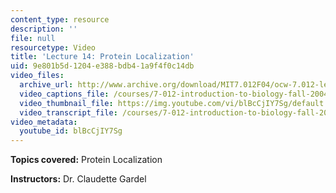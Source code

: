 ```yaml
---
content_type: resource
description: ''
file: null
resourcetype: Video
title: 'Lecture 14: Protein Localization'
uid: 9e801b5d-1204-e388-bdb4-1a9f4f0c14db
video_files:
  archive_url: http://www.archive.org/download/MIT7.012F04/ocw-7.012-lec14-13oct2004-220k.mp4
  video_captions_file: /courses/7-012-introduction-to-biology-fall-2004/51a09b32ed1c5af396931fce6e1c49a7_blBcCjIY7Sg.vtt
  video_thumbnail_file: https://img.youtube.com/vi/blBcCjIY7Sg/default.jpg
  video_transcript_file: /courses/7-012-introduction-to-biology-fall-2004/90657fc47d9d74f43e6de20077a12073_blBcCjIY7Sg.pdf
video_metadata:
  youtube_id: blBcCjIY7Sg
---
```


**Topics covered:** Protein Localization

**Instructors:** Dr. Claudette Gardel